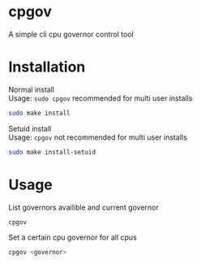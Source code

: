 # cpgov
A simple cli cpu governor control tool

# Installation
Normal install  
Usage: `sudo cpgov` recommended for multi user installs
```bash
sudo make install
```
Setuid install  
Usage: `cpgov` not recommended for multi user installs
```bash
sudo make install-setuid
```
# Usage
List governors availible and current governor
```bash
cpgov
```
Set a certain cpu governor for all cpus
```bash
cpgov <governor>
```
